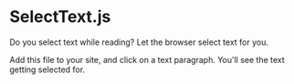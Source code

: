 SelectText.js
==========

Do you select text while reading? Let the browser select text for you.

Add this file to your site, and click on a text paragraph. You'll see the text getting selected for.

